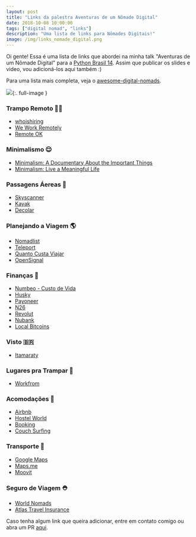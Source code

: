 ```yaml
---
layout: post
title: "Links da palestra Aventuras de um Nômade Digital"
date: 2018-10-08 10:00:00
tags: ["digital nomad", "links"]
description: "Uma lista de links para Nômades Digitais!"
image: /img/links_nomade_digital.png
---
```


Oi gente! Essa é uma lista de links que abordei na minha talk "Aventuras de um Nômade Digital" para a [Python Brasil 14](https://2018.pythonbrasil.org.br/). Assim que publicar os slides e video, vou adicioná-los aqui também :)

Para uma lista mais completa, veja o [awesome-digital-nomads](https://github.com/cbovis/awesome-digital-nomads).

![](/img/links_nomade_digital.png){:. full-image }

### Trampo Remoto 👩‍💻
- [whoishiring](https://whoishiring.io/)
- [We Work Remotely](https://weworkremotely.com/)
- [Remote OK](https://http://remoteok.io/)

### Minimalismo 😌
- [Minimalism: A Documentary About the Important Things](https://www.netflix.com/title/80114460)
- [Minimalism: Live a Meaningful Life](https://www.theminimalists.com/books/)

### Passagens Áereas 🛫
- [Skyscanner](https://www.skyscanner.com.br/)
- [Kayak](https://www.kayak.com/)
- [Decolar](https://www.decolar.com/)

### Planejando a Viagem 🌎
- [Nomadlist](https://nomadlist.com/)
- [Teleport](https://teleport.org/)
- [Quanto Custa Viajar](https://quantocustaviajar.com)
- [OpenSignal](https://opensignal.com/)

### Finanças 🤑
- [Numbeo - Custo de Vida](https://www.numbeo.com/cost-of-living/)
- [Husky](https://husky.io/)
- [Payoneer](https://payoneer.com)
- [N26](https://n26.com)
- [Revolut](https://www.revolut.com)
- [Nubank](https://www.nubank.com.br)
- [Local Bitcoins](https://localbitcoins.com)

### Visto 🇧🇷
- [Itamaraty](http://www.portalconsular.itamaraty.gov.br/tabela-de-vistos-para-cidadaos-brasileiros)

### Lugares pra Trampar 🏢
- [Workfrom](https://workfrom.co/)

### Acomodações 🏡
- [Airbnb](https://www.airbnb.com/)
- [Hostel World](https://www.hostelworld.com/)
- [Booking](https://www.booking.com/)
- [Couch Surfing](https://www.couchsurfing.com/)

### Transporte 🚌
- [Google Maps](https://maps.google.com)
- [Maps.me](https://maps.me)
- [Moovit](https://moovit.com/)

### Seguro de Viagem ⛑
- [World Nomads](https://www.worldnomads.com/)
- [Atlas Travel Insurance](https://www.hccmis.com/atlas-travel-insurance-quote?referid=9800270)

Caso tenha algum link que queira adicionar, entre em contato comigo ou abra um PR [aqui](https://github.com/jonatasbaldin/jonatasbaldin.github.io).
